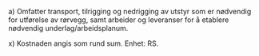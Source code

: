 a) Omfatter transport, tilrigging og nedrigging av utstyr som er nødvendig for utførelse av rørvegg, samt arbeider og leveranser for å etablere nødvendig underlag/arbeidsplanum.

x) Kostnaden angis som rund sum. Enhet: RS.

